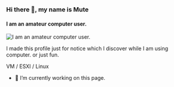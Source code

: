 ### Hi there 👋, my name is Mute
#### I am an amateur computer user.
![I am an amateur computer user.](https://www.mustafasabirli.com/images/logo.png)

I made this profile just for notice which I discover while I am using computer. or just fun.

VM / ESXI / Linux

- 🔭 I’m currently working on this page. 




